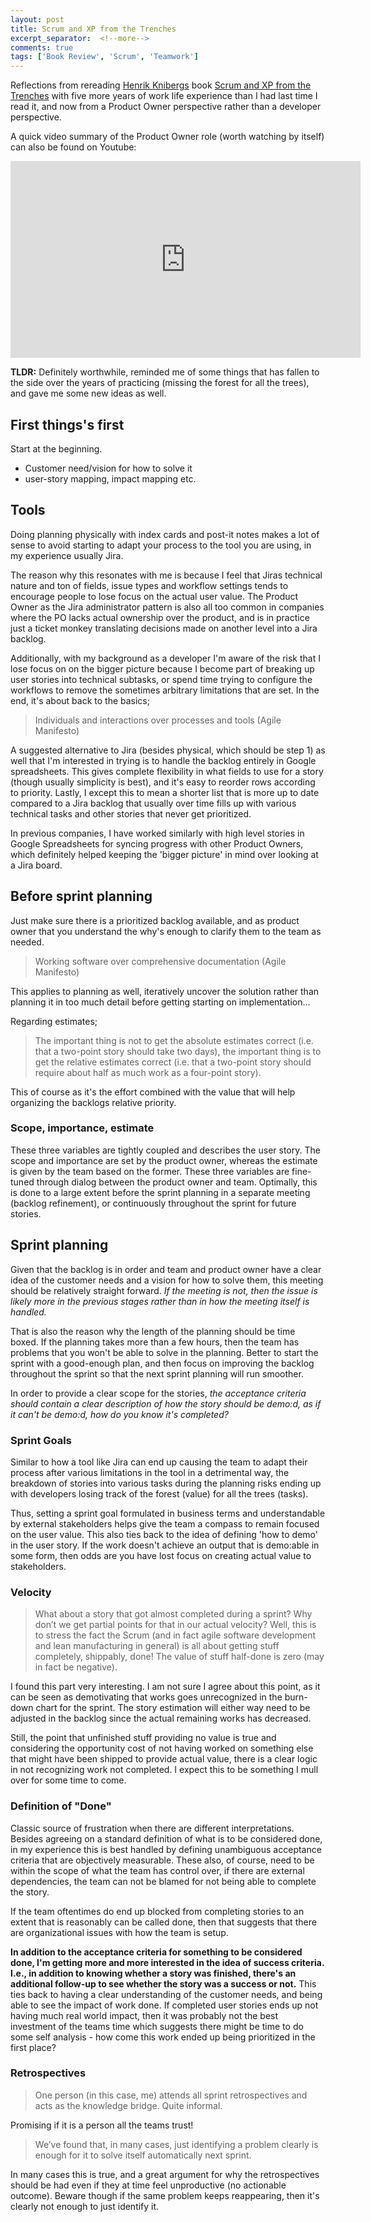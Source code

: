 ```yaml
---
layout: post
title: Scrum and XP from the Trenches
excerpt_separator:  <!--more-->
comments: true
tags: ['Book Review', 'Scrum', 'Teamwork']
---
```


Reflections from rereading [Henrik Knibergs](https://www.crisp.se/konsulter/henrik-kniberg) book [Scrum and XP from the Trenches](https://www.crisp.se/bocker-och-produkter/scrum-and-xp-from-the-trenches) with five more years of work life experience than I had last time I read it, and now from a Product Owner perspective rather than a developer perspective.

A quick video summary of the Product Owner role (worth watching by itself) can also be found on Youtube:

<iframe width="560" height="315" src="https://www.youtube.com/embed/502ILHjX9EE?rel=0" frameborder="0" allow="autoplay; encrypted-media" allowfullscreen></iframe>

**TLDR:** Definitely worthwhile, reminded me of some things that has fallen to the side over the years of practicing (missing the forest for all the trees), and gave me some new ideas as well.

<!--more-->

## First things's first
Start at the beginning.
- Customer need/vision for how to solve it
- user-story mapping, impact mapping etc.

## Tools
Doing planning physically with index cards and post-it notes makes a lot of sense to avoid starting to adapt your process to the tool you are using, in my experience usually Jira.

The reason why this resonates with me is because I feel that Jiras technical nature and ton of fields, issue types and workflow settings tends to encourage people to lose focus on the actual user value. The Product Owner as the Jira administrator pattern is also all too common in companies where the PO lacks actual ownership over the product, and is in practice just a ticket monkey translating decisions made on another level into a Jira backlog.

Additionally, with my background as a developer I'm aware of the risk that I lose focus on on the bigger picture because I become part of breaking up user stories into technical subtasks, or spend time trying to configure the workflows to remove the sometimes arbitrary limitations that are set. In the end, it's about back to the basics;

> Individuals and interactions over processes and tools
(Agile Manifesto)

A suggested alternative to Jira (besides physical, which should be step 1) as well that I'm interested in trying is to handle the backlog entirely in Google spreadsheets. This gives complete flexibility in what fields to use for a story (though usually simplicity is best), and it's easy to reorder rows according to priority. Lastly, I except this to mean a shorter list that is more up to date compared to a Jira backlog that usually over time fills up with various technical tasks and other stories that never get prioritized.

In previous companies, I have worked similarly with high level stories in Google Spreadsheets for syncing progress with other Product Owners, which definitely helped keeping the 'bigger picture' in mind over looking at a Jira board.

## Before sprint planning
Just make sure there is a prioritized backlog available, and as product owner that you understand the why's enough to clarify them to the team as needed.

> Working software over comprehensive documentation
(Agile Manifesto)

This applies to planning as well, iteratively uncover the solution rather than planning it in too much detail before getting starting on implementation...

Regarding estimates;
> The important thing is not to get the absolute estimates correct (i.e. that a two-point story should take two days), the important thing is to get the relative estimates correct (i.e. that a two-point story should require about half as much work as a four-point story).

This of course as it's the effort combined with the value that will help organizing the backlogs relative priority.

### Scope, importance, estimate
These three variables are tightly coupled and describes the user story. The scope and importance are set by the product owner, whereas the estimate is given by the team based on the former. These three variables are fine-tuned through dialog between the product owner and team. Optimally, this is done to a large extent before the sprint planning in a separate meeting (backlog refinement), or continuously throughout the sprint for future stories.

## Sprint planning
Given that the backlog is in order and team and product owner have a clear idea of the customer needs and a vision for how to solve them, this meeting should be relatively straight forward. _If the meeting is not, then the issue is likely more in the previous stages rather than in how the meeting itself is handled._

That is also the reason why the length of the planning should be time boxed. If the planning takes more than a few hours, then the team has problems that you won't be able to solve in the planning. Better to start the sprint with a good-enough plan, and then focus on improving the backlog throughout the sprint so that the next sprint planning will run smoother.

In order to provide a clear scope for the stories, _the acceptance criteria should contain a clear description of how the story should be demo:d, as if it can't be demo:d, how do you know it's completed?_

### Sprint Goals
Similar to how a tool like Jira can end up causing the team to adapt their process after various limitations in the tool in a detrimental way, the breakdown of stories into various tasks during the planning risks ending up with developers losing track of the forest (value) for all the trees (tasks).

Thus, setting a sprint goal formulated in business terms and understandable by external stakeholders helps give the team a compass to remain focused on the user value. This also ties back to the idea of defining 'how to demo' in the user story. If the work doesn't achieve an output that is demo:able in some form, then odds are you have lost focus on creating actual value to stakeholders.

### Velocity
> What about a story that got almost completed during a sprint? Why don’t we get partial points for that in our actual velocity? Well, this is to stress the fact the Scrum (and in fact agile software development and lean manufacturing in general) is all about getting stuff completely, shippably, done! The value of stuff half-done is zero (may in fact be negative).

I found this part very interesting. I am not sure I agree about this point, as it can be seen as demotivating that works goes unrecognized in the burn-down chart for the sprint. The story estimation will either way need to be adjusted in the backlog since the actual remaining works has decreased.

Still, the point that unfinished stuff providing no value is true and considering the opportunity cost of not having worked on something else that might have been shipped to provide actual value, there is a clear logic in not recognizing work not completed. I expect this to be something I mull over for some time to come.

### Definition of "Done"
Classic source of frustration when there are different interpretations. Besides agreeing on a standard definition of what is to be considered done, in my experience this is best handled by defining unambiguous acceptance criteria that are objectively measurable. These also, of course, need to be within the scope of what the team has control over, if there are external dependencies, the team can not be blamed for not being able to complete the story.

If the team oftentimes do end up blocked from completing stories to an extent that is reasonably can be called done, then that suggests that there are organizational issues with how the team is setup.

**In addition to the acceptance criteria for something to be considered done, I'm getting more and more interested in the idea of success criteria. I.e., in addition to knowing whether a story was finished, there's an additional follow-up to see whether the story was a success or not.** This ties back to having a clear understanding of the customer needs, and being able to see the impact of work done. If completed user stories ends up not having much real world impact, then it was probably not the best investment of the teams time which suggests there might be time to do some self analysis - how come this work ended up being prioritized in the first place?

### Retrospectives
> One person (in this case, me) attends all sprint retrospectives and acts as the knowledge bridge. Quite informal.

Promising if it is a person all the teams trust!

> We’ve found that, in many cases, just identifying a problem clearly is enough for it to solve itself automatically next sprint.

In many cases this is true, and a great argument for why the retrospectives should be had even if they at time feel unproductive (no actionable outcome). Beware though if the same problem keeps reappearing, then it's clearly not enough to just identify it.
